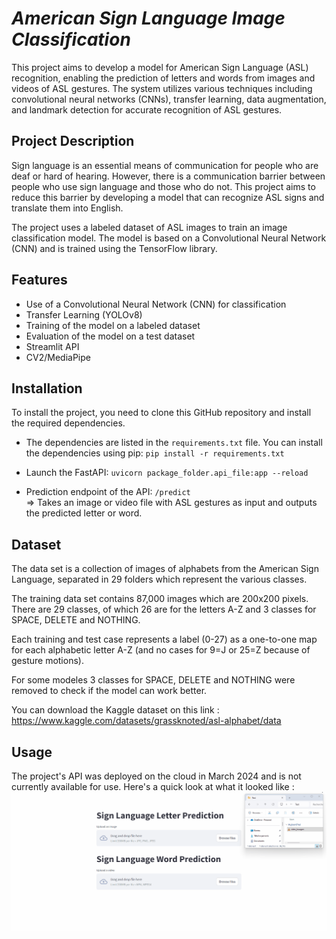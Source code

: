 # *American Sign Language Image Classification*

This project aims to develop a model for American Sign Language (ASL) recognition, enabling the prediction of letters and words from images and videos of ASL gestures. The system utilizes various techniques including convolutional neural networks (CNNs), transfer learning, data augmentation, and landmark detection for accurate recognition of ASL gestures.

## Project Description

Sign language is an essential means of communication for people who are deaf or hard of hearing. However, there is a communication barrier between people who use sign language and those who do not. This project aims to reduce this barrier by developing a model that can recognize ASL signs and translate them into English.

The project uses a labeled dataset of ASL images to train an image classification model. The model is based on a Convolutional Neural Network (CNN) and is trained using the TensorFlow library.

## Features

- Use of a Convolutional Neural Network (CNN) for classification
- Transfer Learning (YOLOv8)
- Training of the model on a labeled dataset
- Evaluation of the model on a test dataset
- Streamlit API
- CV2/MediaPipe

## Installation

To install the project, you need to clone this GitHub repository and install the required dependencies.  
- The dependencies are listed in the `requirements.txt` file. You can install the dependencies using pip:
`pip install -r requirements.txt`

- Launch the FastAPI: `uvicorn package_folder.api_file:app --reload`

- Prediction endpoint of the API:
      `/predict`  
  => Takes an image or video file with ASL gestures as input and outputs the predicted letter or word.


## Dataset
The data set is a collection of images of alphabets from the American Sign Language, separated in 29 folders which represent the various classes.   

The training data set contains 87,000 images which are 200x200 pixels. There are 29 classes, of which 26 are for the letters A-Z and 3 classes for SPACE, DELETE and NOTHING.   

Each training and test case represents a label (0-27) as a one-to-one map for each alphabetic letter A-Z (and no cases for 9=J or 25=Z because of gesture motions).   

For some modeles 3 classes for SPACE, DELETE and NOTHING were removed to check if the model can work better.

You can download the Kaggle dataset on this link : https://www.kaggle.com/datasets/grassknoted/asl-alphabet/data

## Usage

The project's API was deployed on the cloud in March 2024 and is not currently available for use. Here's a quick look at what it looked like :
![Live Usage of the API predicting the word LEWAGON](API_TEST.gif)
